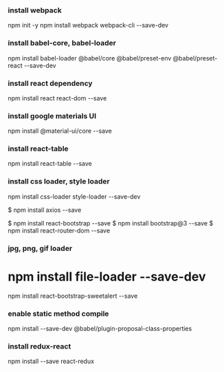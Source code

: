 ### install webpack

npm init -y
npm install webpack webpack-cli --save-dev

### install babel-core, babel-loader
npm install babel-loader @babel/core @babel/preset-env @babel/preset-react --save-dev

### install react dependency
npm install react react-dom --save

### install google materials UI
npm install @material-ui/core --save

### install react-table
npm install react-table --save

### install css loader, style loader
npm install css-loader style-loader --save-dev

$ npm install axios --save

$ npm install react-bootstrap --save
$ npm install bootstrap@3 --save
$ npm install react-router-dom --save

### jpg, png, gif loader
# npm install file-loader --save-dev

npm install react-bootstrap-sweetalert --save

### enable static method compile
npm install --save-dev @babel/plugin-proposal-class-properties

### install redux-react
npm install --save react-redux